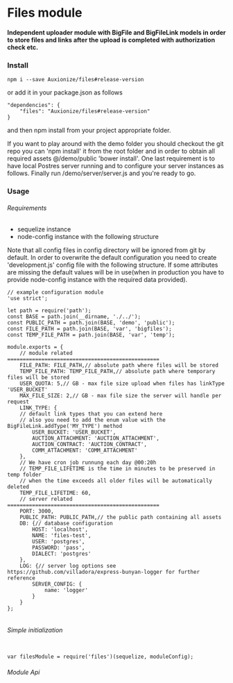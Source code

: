 # Files module

#### Independent uploader module with BigFile and BigFileLink models in order to store files and links after the upload is completed with authorization check etc.
 
### Install

```
npm i --save Auxionize/files#release-version
```

or add it in your package.json as follows

```
"dependencies": {
    "files": "Auxionize/files#release-version"
}
```

and then npm install from your project appropriate folder.

If you want to play around with the demo folder you should checkout the git repo you can 'npm install' it from the root folder and in order to obtain all required assets
@/demo/public 'bower install'. One last requirement is to have local Postres server running and to configure your server instances as follows. Finally run /demo/server/server.js and you're ready to go.

### Usage

###### Requirements

- sequelize instance
- node-config instance with the following structure

Note that all config files in config directory will be ignored from git by default.
In order to overwrite the default configuration you need to create 'development.js' config file with the following structure. If some attributes are missing the default values will be in use(when in production you have to provide node-config instance with the required data provided).

```
// example configuration module
'use strict';

let path = require('path');
const BASE = path.join(__dirname, './../');
const PUBLIC_PATH = path.join(BASE, 'demo', 'public');
const FILE_PATH = path.join(BASE, 'var', 'bigfiles');
const TEMP_FILE_PATH = path.join(BASE, 'var', 'temp');

module.exports = {
	// module related =================================================
	FILE_PATH: FILE_PATH,// absolute path where files will be stored
	TEMP_FILE_PATH: TEMP_FILE_PATH,// absolute path where temporary files will be stored
	USER_QUOTA: 5,// GB - max file size upload when files has linkType 'USER_BUCKET'
	MAX_FILE_SIZE: 2,// GB - max file size the server will handle per request
	LINK_TYPE: {
	// default link types that you can extend here
	// also you need to add the enum value with the BigFileLink.addType('MY_TYPE') method
		USER_BUCKET: 'USER_BUCKET',
		AUCTION_ATTACHMENT: 'AUCTION_ATTACHMENT',
		AUCTION_CONTRACT: 'AUCTION_CONTRACT',
		COMM_ATTACHMENT: 'COMM_ATTACHMENT'
	},
	// We have cron job runnung each day @00:20h
	// TEMP_FILE_LIFETIME is the time in minutes to be preserved in temp folder
	// when the time exceeds all older files will be automatically deleted
	TEMP_FILE_LIFETIME: 60,
	// server related =================================================
	PORT: 3000,
	PUBLIC_PATH: PUBLIC_PATH,// the public path containing all assets
	DB: {// database configuration
		HOST: 'localhost',
		NAME: 'files-test',
		USER: 'postgres',
		PASSWORD: 'pass',
		DIALECT: 'postgres'
	},
	LOG: {// server log options see https://github.com/villadora/express-bunyan-logger for further reference
		SERVER_CONFIG: {
			name: 'logger'
		}
	}
};


```

###### Simple initialization

```

var filesModule = require('files')(sequelize, moduleConfig);

```

###### Module Api

```


```
